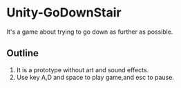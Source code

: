 # Unity-GoDownStair
It's a game about trying to go down as further as possible.


## Outline
1. It is a prototype without art and sound effects.
2. Use key A,D and space to play game,and esc to pause.
